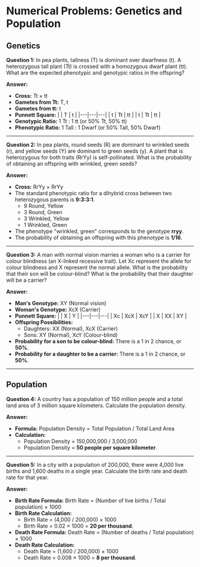 # Numerical Problems: Genetics and Population

## Genetics

**Question 1:** In pea plants, tallness (T) is dominant over dwarfness (t). A heterozygous tall plant (Tt) is crossed with a homozygous dwarf plant (tt). What are the expected phenotypic and genotypic ratios in the offspring?

**Answer:**
*   **Cross:** Tt × tt
*   **Gametes from Tt:** T, t
*   **Gametes from tt:** t
*   **Punnett Square:**
| | T | t |
|---|---|---|
| t | Tt | tt |
| t | Tt | tt |
*   **Genotypic Ratio:** 1 Tt : 1 tt (or 50% Tt, 50% tt)
*   **Phenotypic Ratio:** 1 Tall : 1 Dwarf (or 50% Tall, 50% Dwarf)

---

**Question 2:** In pea plants, round seeds (R) are dominant to wrinkled seeds (r), and yellow seeds (Y) are dominant to green seeds (y). A plant that is heterozygous for both traits (RrYy) is self-pollinated. What is the probability of obtaining an offspring with wrinkled, green seeds?

**Answer:**
*   **Cross:** RrYy × RrYy
*   The standard phenotypic ratio for a dihybrid cross between two heterozygous parents is **9:3:3:1**.
    *   9 Round, Yellow
    *   3 Round, Green
    *   3 Wrinkled, Yellow
    *   1 Wrinkled, Green
*   The phenotype "wrinkled, green" corresponds to the genotype **rryy**.
*   The probability of obtaining an offspring with this phenotype is **1/16**.

---

**Question 3:** A man with normal vision marries a woman who is a carrier for colour blindness (an X-linked recessive trait). Let Xc represent the allele for colour blindness and X represent the normal allele. What is the probability that their son will be colour-blind? What is the probability that their daughter will be a carrier?

**Answer:**
*   **Man's Genotype:** XY (Normal vision)
*   **Woman's Genotype:** XcX (Carrier)
*   **Punnett Square:**
| | X | Y |
|---|---|---|
| Xc | XcX | XcY |
| X | XX | XY |
*   **Offspring Possibilities:**
    *   Daughters: XX (Normal), XcX (Carrier)
    *   Sons: XY (Normal), XcY (Colour-blind)
*   **Probability for a son to be colour-blind:** There is a 1 in 2 chance, or **50%**.
*   **Probability for a daughter to be a carrier:** There is a 1 in 2 chance, or **50%**.

---

## Population

**Question 4:** A country has a population of 150 million people and a total land area of 3 million square kilometers. Calculate the population density.

**Answer:**
*   **Formula:** Population Density = Total Population / Total Land Area
*   **Calculation:**
    *   Population Density = 150,000,000 / 3,000,000
    *   Population Density = **50 people per square kilometer**.

---

**Question 5:** In a city with a population of 200,000, there were 4,000 live births and 1,600 deaths in a single year. Calculate the birth rate and death rate for that year.

**Answer:**
*   **Birth Rate Formula:** Birth Rate = (Number of live births / Total population) × 1000
*   **Birth Rate Calculation:**
    *   Birth Rate = (4,000 / 200,000) × 1000
    *   Birth Rate = 0.02 × 1000 = **20 per thousand**.
*   **Death Rate Formula:** Death Rate = (Number of deaths / Total population) × 1000
*   **Death Rate Calculation:**
    *   Death Rate = (1,600 / 200,000) × 1000
    *   Death Rate = 0.008 × 1000 = **8 per thousand**.